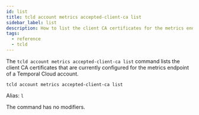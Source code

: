 ```yaml
---
id: list
title: tcld account metrics accepted-client-ca list
sidebar_label: list
description: How to list the client CA certificates for the metrics endpoint of a Temporal Cloud account using tcld.
tags:
  - reference
  - tcld
---
```


The `tcld account metrics accepted-client-ca list` command lists the client CA certificates that are currently configured for the metrics endpoint of a Temporal Cloud account.

`tcld account metrics accepted-client-ca list`

Alias: `l`

The command has no modifiers.
